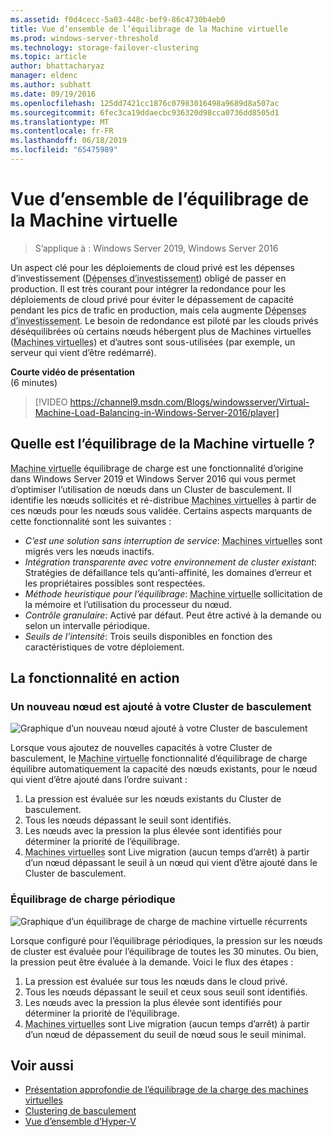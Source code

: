 ```yaml
---
ms.assetid: f0d4cecc-5a03-448c-bef9-86c4730b4eb0
title: Vue d’ensemble de l’équilibrage de la Machine virtuelle
ms.prod: windows-server-threshold
ms.technology: storage-failover-clustering
ms.topic: article
author: bhattacharyaz
manager: eldenc
ms.author: subhatt
ms.date: 09/19/2016
ms.openlocfilehash: 125dd7421cc1876c07983016498a9689d8a507ac
ms.sourcegitcommit: 6fec3ca19ddaecbc936320d98cca0736dd8505d1
ms.translationtype: MT
ms.contentlocale: fr-FR
ms.lasthandoff: 06/18/2019
ms.locfileid: "65475989"
---
```

# <a name="virtual-machine-load-balancing-overview"></a>Vue d’ensemble de l’équilibrage de la Machine virtuelle

> S’applique à : Windows Server 2019, Windows Server 2016

Un aspect clé pour les déploiements de cloud privé est les dépenses d’investissement (<abbr title="dépenses d’investissement">Dépenses d’investissement</abbr>) obligé de passer en production. Il est très courant pour intégrer la redondance pour les déploiements de cloud privé pour éviter le dépassement de capacité pendant les pics de trafic en production, mais cela augmente <abbr title="dépenses d’investissement">Dépenses d’investissement</abbr>. Le besoin de redondance est piloté par les clouds privés déséquilibrées où certains nœuds hébergent plus de Machines virtuelles (<abbr title="machines virtuelles">Machines virtuelles</abbr>) et d’autres sont sous-utilisées (par exemple, un serveur qui vient d’être redémarré).

<strong>Courte vidéo de présentation</strong><br>(6 minutes)<br>
> [!VIDEO https://channel9.msdn.com/Blogs/windowsserver/Virtual-Machine-Load-Balancing-in-Windows-Server-2016/player]

## <a id="what-is-vm-load-balancing"></a>Quelle est l’équilibrage de la Machine virtuelle ?
<abbr title="machine virtuelle">Machine virtuelle</abbr> équilibrage de charge est une fonctionnalité d’origine dans Windows Server 2019 et Windows Server 2016 qui vous permet d’optimiser l’utilisation de nœuds dans un Cluster de basculement. Il identifie les nœuds sollicités et ré-distribue <abbr title="machines virtuelles">Machines virtuelles</abbr> à partir de ces nœuds pour les nœuds sous validée. Certains aspects marquants de cette fonctionnalité sont les suivantes :

* *C’est une solution sans interruption de service*: <abbr title="Machines virtuelles">Machines virtuelles</abbr> sont migrés vers les nœuds inactifs.
* *Intégration transparente avec votre environnement de cluster existant*: Stratégies de défaillance tels qu’anti-affinité, les domaines d’erreur et les propriétaires possibles sont respectées.
* *Méthode heuristique pour l’équilibrage*: <abbr title="machine virtuelle">Machine virtuelle</abbr> sollicitation de la mémoire et l’utilisation du processeur du nœud.
* *Contrôle granulaire*: Activé par défaut. Peut être activé à la demande ou selon un intervalle périodique.
* *Seuils de l’intensité*: Trois seuils disponibles en fonction des caractéristiques de votre déploiement.

## <a id="feature-in-action"></a>La fonctionnalité en action
### <a id="new-node-added"></a>Un nouveau nœud est ajouté à votre Cluster de basculement
![Graphique d’un nouveau nœud ajouté à votre Cluster de basculement](media/vm-load-balancing/overview-VM-load-balancing-1.png)

Lorsque vous ajoutez de nouvelles capacités à votre Cluster de basculement, le <abbr title="machine virtuelle">Machine virtuelle</abbr> fonctionnalité d’équilibrage de charge équilibre automatiquement la capacité des nœuds existants, pour le nœud qui vient d’être ajouté dans l’ordre suivant :

1. La pression est évaluée sur les nœuds existants du Cluster de basculement.
2. Tous les nœuds dépassant le seuil sont identifiés.
3. Les nœuds avec la pression la plus élevée sont identifiés pour déterminer la priorité de l’équilibrage.
4. <abbr title="Machines virtuelles">Machines virtuelles</abbr> sont Live migration (aucun temps d’arrêt) à partir d’un nœud dépassant le seuil à un nœud qui vient d’être ajouté dans le Cluster de basculement.

### <a id="recurring-load-balancing"></a>Équilibrage de charge périodique
![Graphique d’un équilibrage de charge de machine virtuelle récurrents](media/vm-load-balancing/overview-VM-load-balancing-2.png)

Lorsque configuré pour l’équilibrage périodiques, la pression sur les nœuds de cluster est évaluée pour l’équilibrage de toutes les 30 minutes. Ou bien, la pression peut être évaluée à la demande. Voici le flux des étapes :

1. La pression est évaluée sur tous les nœuds dans le cloud privé.
2. Tous les nœuds dépassant le seuil et ceux sous seuil sont identifiés.
3. Les nœuds avec la pression la plus élevée sont identifiés pour déterminer la priorité de l’équilibrage.
4. <abbr title="Machines virtuelles">Machines virtuelles</abbr> sont Live migration (aucun temps d’arrêt) à partir d’un nœud de dépassement du seuil de nœud sous le seuil minimal.

## <a name="see-also"></a>Voir aussi
* [Présentation approfondie de l’équilibrage de la charge des machines virtuelles](vm-load-balancing-deep-dive.md)
* [Clustering de basculement](failover-clustering-overview.md)
* [Vue d’ensemble d’Hyper-V](../virtualization/hyper-v/Hyper-V-on-Windows-Server.md)
